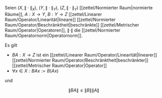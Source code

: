 Seien $(X, \| \cdot \|_X)$, $(Y, \| \cdot \|_Y)$, $(Z, \| \cdot \|_Y)$ [[zettel/Normierter Raum|normierte Räume]], $A : X \to Y$, $B : Y \to Z$ [[zettel/Linearer Raum/Operator/Linearität|lineare]] [[zettel/Normierter Raum/Operator/Beschränktheit|beschränkte]] [[zettel/Metrischer Raum/Operator|Operatoren]], $\| \cdot \|$ die [[zettel/Normierter Raum/Operatornorm|Operatornorm]].

Es gilt
- $BA : X \to Z$ ist ein [[zettel/Linearer Raum/Operator/Linearität|linearer]] [[zettel/Normierter Raum/Operator/Beschränktheit|beschränkter]] [[zettel/Metrischer Raum/Operator|Operator]]
- $\forall x \in X : BAx := B(Ax)$

und

$$
	\| BA \| \le \| B \| \| A \|
$$